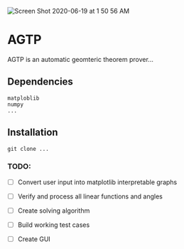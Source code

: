 ![Screen Shot 2020-06-19 at 1 50 56 AM](https://user-images.githubusercontent.com/49179489/85100992-67709700-b1cf-11ea-9264-8e5b42e7725f.png)
# AGTP
AGTP is an automatic geomteric theorem prover...

## Dependencies
```
matploblib
numpy
...
```
## Installation
```
git clone ...
```




### TODO:
- [ ] Convert user input into matplotlib interpretable graphs
- [ ] Verify and process all linear functions and angles
- [ ] Create solving algorithm
- [ ] Build working test cases
- [ ] Create GUI

